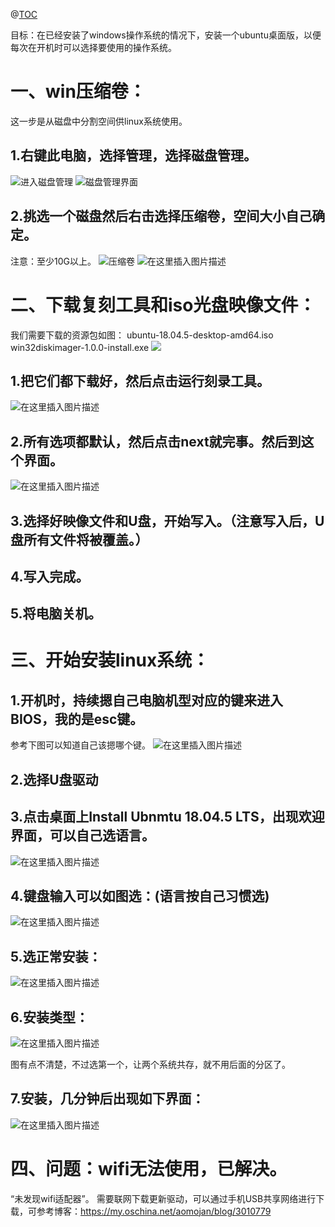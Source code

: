@[TOC](如何安装windows和linux双操作系统？)

目标：在已经安装了windows操作系统的情况下，安装一个ubuntu桌面版，以便每次在开机时可以选择要使用的操作系统。
# 一、win压缩卷：

这一步是从磁盘中分割空间供linux系统使用。

## 1.右键此电脑，选择管理，选择磁盘管理。

![进入磁盘管理](https://img-blog.csdnimg.cn/20201129143930349.png)
![磁盘管理界面](https://img-blog.csdnimg.cn/20201129144019117.png?x-oss-process=image/watermark,type_ZmFuZ3poZW5naGVpdGk,shadow_10,text_aHR0cHM6Ly9ibG9nLmNzZG4ubmV0L3FxXzQzMjg5NzEx,size_16,color_FFFFFF,t_70)
## 2.挑选一个磁盘然后右击选择压缩卷，空间大小自己确定。
注意：至少10G以上。
![压缩卷](https://img-blog.csdnimg.cn/20201129144148283.png)
![在这里插入图片描述](https://img-blog.csdnimg.cn/20201129144809801.png?x-oss-process=image/watermark,type_ZmFuZ3poZW5naGVpdGk,shadow_10,text_aHR0cHM6Ly9ibG9nLmNzZG4ubmV0L3FxXzQzMjg5NzEx,size_16,color_FFFFFF,t_70)

# 二、下载复刻工具和iso光盘映像文件：
我们需要下载的资源包如图：
ubuntu-18.04.5-desktop-amd64.iso
win32diskimager-1.0.0-install.exe
![](https://img-blog.csdnimg.cn/20201129144737237.png)

 

## 1.把它们都下载好，然后点击运行刻录工具。
![在这里插入图片描述](https://img-blog.csdnimg.cn/20201129145257568.png?x-oss-process=image/watermark,type_ZmFuZ3poZW5naGVpdGk,shadow_10,text_aHR0cHM6Ly9ibG9nLmNzZG4ubmV0L3FxXzQzMjg5NzEx,size_16,color_FFFFFF,t_70)


 

## 2.所有选项都默认，然后点击next就完事。然后到这个界面。
![在这里插入图片描述](https://img-blog.csdnimg.cn/20201129145339824.png?x-oss-process=image/watermark,type_ZmFuZ3poZW5naGVpdGk,shadow_10,text_aHR0cHM6Ly9ibG9nLmNzZG4ubmV0L3FxXzQzMjg5NzEx,size_16,color_FFFFFF,t_70)


 

## 3.选择好映像文件和U盘，开始写入。（注意写入后，U盘所有文件将被覆盖。）

## 4.写入完成。

## 5.将电脑关机。

# 三、开始安装linux系统：

## 1.开机时，持续摁自己电脑机型对应的键来进入BIOS，我的是esc键。
参考下图可以知道自己该摁哪个键。
![在这里插入图片描述](https://img-blog.csdnimg.cn/20201129145541738.png?x-oss-process=image/watermark,type_ZmFuZ3poZW5naGVpdGk,shadow_10,text_aHR0cHM6Ly9ibG9nLmNzZG4ubmV0L3FxXzQzMjg5NzEx,size_16,color_FFFFFF,t_70)

 

## 2.选择U盘驱动

## 3.点击桌面上Install Ubnmtu 18.04.5 LTS，出现欢迎界面，可以自己选语言。
![在这里插入图片描述](https://img-blog.csdnimg.cn/20201129145659915.png?x-oss-process=image/watermark,type_ZmFuZ3poZW5naGVpdGk,shadow_10,text_aHR0cHM6Ly9ibG9nLmNzZG4ubmV0L3FxXzQzMjg5NzEx,size_16,color_FFFFFF,t_70)

 
## 4.键盘输入可以如图选：(语言按自己习惯选)
 ![在这里插入图片描述](https://img-blog.csdnimg.cn/20201129145720419.png?x-oss-process=image/watermark,type_ZmFuZ3poZW5naGVpdGk,shadow_10,text_aHR0cHM6Ly9ibG9nLmNzZG4ubmV0L3FxXzQzMjg5NzEx,size_16,color_FFFFFF,t_70)


## 5.选正常安装：

  ![在这里插入图片描述](https://img-blog.csdnimg.cn/20201129145759720.png?x-oss-process=image/watermark,type_ZmFuZ3poZW5naGVpdGk,shadow_10,text_aHR0cHM6Ly9ibG9nLmNzZG4ubmV0L3FxXzQzMjg5NzEx,size_16,color_FFFFFF,t_70)


## 6.安装类型：
![在这里插入图片描述](https://img-blog.csdnimg.cn/20201129145816594.png?x-oss-process=image/watermark,type_ZmFuZ3poZW5naGVpdGk,shadow_10,text_aHR0cHM6Ly9ibG9nLmNzZG4ubmV0L3FxXzQzMjg5NzEx,size_16,color_FFFFFF,t_70)

 
图有点不清楚，不过选第一个，让两个系统共存，就不用后面的分区了。

## 7.安装，几分钟后出现如下界面：
![在这里插入图片描述](https://img-blog.csdnimg.cn/20201129145852911.png?x-oss-process=image/watermark,type_ZmFuZ3poZW5naGVpdGk,shadow_10,text_aHR0cHM6Ly9ibG9nLmNzZG4ubmV0L3FxXzQzMjg5NzEx,size_16,color_FFFFFF,t_70)


 

# 四、问题：wifi无法使用，已解决。

“未发现wifi适配器”。
需要联网下载更新驱动，可以通过手机USB共享网络进行下载，可参考博客：https://my.oschina.net/aomojan/blog/3010779



